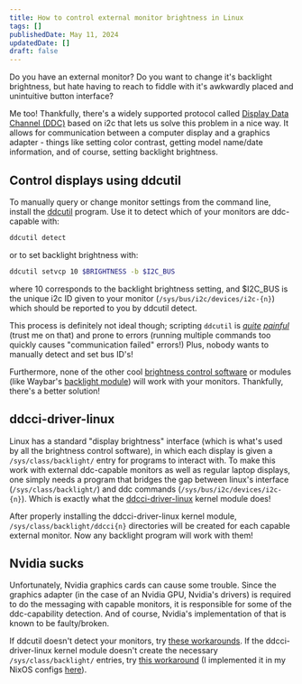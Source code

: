 ```yaml
---
title: How to control external monitor brightness in Linux
tags: []
publishedDate: May 11, 2024
updatedDate: []
draft: false
---
```


Do you have an external monitor? Do you want to change it's backlight
brightness, but hate having to reach to fiddle with it's awkwardly placed and
unintuitive button interface?

Me too! Thankfully, there's a widely supported protocol called
[Display Data Channel (DDC)](https://en.wikipedia.org/wiki/Display_Data_Channel)
based on i2c that lets us solve this problem in a nice way. It allows for
communication between a computer display and a graphics adapter - things like
setting color contrast, getting model name/date information, and of course,
setting backlight brightness.

## Control displays using ddcutil

To manually query or change monitor settings from the command line, install the
[ddcutil](https://www.ddcutil.com/) program. Use it to detect which of your
monitors are ddc-capable with:

```bash
ddcutil detect
```

or to set backlight brightness with:

```bash
ddcutil setvcp 10 $BRIGHTNESS -b $I2C_BUS
```

where 10 corresponds to the backlight brightness setting, and $I2C_BUS is the
unique i2c ID given to your monitor (`/sys/bus/i2c/devices/i2c-{n}`) which
should be reported to you by ddcutil detect.

This process is definitely not ideal though; scripting `ddcutil` is
[_quite_](https://github.com/BvngeeCord/.dotfiles/blob/main/bin/bin/ddc_backlight/backlight_setter.sh#L14-L15)
[_painful_](https://github.com/BvngeeCord/.dotfiles/blob/a04d6194c98472f2eb98f52b7890fa212e287d5c/bin/bin/ddc_backlight/bump_cache.sh#L10)
(trust me on that) and prone to errors (running multiple commands too quickly
causes "communication failed" errors!) Plus, nobody wants to manually detect and
set bus ID's!

Furthermore, none of the other cool
[brightness control software](https://wiki.archlinux.org/title/Backlight#Backlight_utilities)
or modules (like Waybar's
[backlight module](https://github.com/Alexays/Waybar/wiki/Module:-Backlight))
will work with your monitors. Thankfully, there's a better solution!

## ddcci-driver-linux

Linux has a standard "display brightness" interface (which is what's used by all
the brightness control software), in which each display is given a
`/sys/class/backlight/` entry for programs to interact with. To make this work
with external ddc-capable monitors as well as regular laptop displays, one
simply needs a program that bridges the gap between linux's interface
(`/sys/class/backlight/`) and ddc commands (`/sys/bus/i2c/devices/i2c-{n}`).
Which is exactly what the
[ddcci-driver-linux](https://gitlab.com/ddcci-driver-linux/ddcci-driver-linux)
kernel module does!

After properly installing the ddcci-driver-linux kernel module,
`/sys/class/backlight/ddcci{n}` directories will be created for each capable
external monitor. Now any backlight program will work with them!

## Nvidia sucks

Unfortunately, Nvidia graphics cards can cause some trouble. Since the graphics
adapter (in the case of an Nvidia GPU, Nvidia's drivers) is required to do the
messaging with capable monitors, it is responsible for some of the
ddc-capability detection. And of course, Nvidia's implementation of that is
known to be faulty/broken.

If ddcutil doesn't detect your monitors, try
[these workarounds](https://www.ddcutil.com/nvidia/). If the ddcci-driver-linux
kernel module doesn't create the necessary `/sys/class/backlight/` entries, try
[this workaround](https://gitlab.com/ddcci-driver-linux/ddcci-driver-linux/-/issues/7#note_151296583)
(I implemented it in my NixOS configs
[here](https://github.com/BvngeeCord/nixconf/blob/10394255db698e517e05aeec70a69e41b35997b8/nixos/hardware/backlight.nix#L29)).
